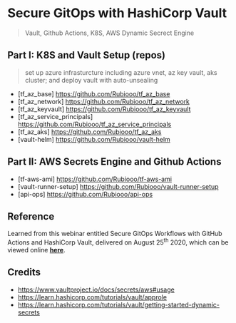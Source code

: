 # Secure GitOps with HashiCorp Vault
> Vault, Github Actions, K8S, AWS Dynamic Secrect Engine 

## Part I: K8S and Vault Setup (repos)
> set up azure infrasturcture including azure vnet, az key vault, aks cluster; and deploy vault with auto-unsealing 
- [tf_az_base] https://github.com/Rubiooo/tf_az_base
- [tf_az_network] https://github.com/Rubiooo/tf_az_network
- [tf_az_keyvault] https://github.com/Rubiooo/tf_az_keyvault
- [tf_az_service_principals] https://github.com/Rubiooo/tf_az_service_principals
- [tf_az_aks] https://github.com/Rubiooo/tf_az_aks
- [vault-helm] https://github.com/Rubiooo/vault-helm


## Part II: AWS Secrets Engine and Github Actions
- [tf-aws-ami] https://github.com/Rubiooo/tf-aws-ami
- [vault-runner-setup] https://github.com/Rubiooo/vault-runner-setup
- [api-ops] https://github.com/Rubiooo/api-ops



## Reference

 Learned from this webinar entitled Secure GitOps Workflows with GitHub Actions and HashiCorp Vault, delivered on August 25<sup>th</sup> 2020, which can be viewed online [**here**](https://www.hashicorp.com/resources/secure-gitops-workflows-with-github-actions-and-hashicorp-vault).


## Credits

- https://www.vaultproject.io/docs/secrets/aws#usage
- https://learn.hashicorp.com/tutorials/vault/approle
- https://learn.hashicorp.com/tutorials/vault/getting-started-dynamic-secrets


